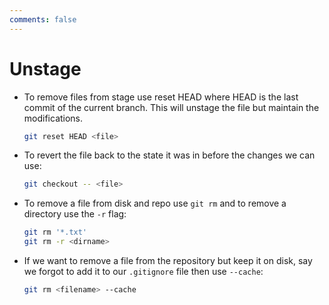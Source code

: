 ```yaml
---
comments: false
---
```


# Unstage

- To remove files from stage use reset HEAD where HEAD is the last commit of the current branch. This will unstage the file but maintain the modifications.

  ```bash
  git reset HEAD <file>
  ```

- To revert the file back to the state it was in before the changes we can use:

  ```bash
  git checkout -- <file>
  ```

- To remove a file from disk and repo use `git rm` and to remove a directory use the `-r` flag:

  ```sh
  git rm '*.txt'
  git rm -r <dirname>
  ```

- If we want to remove a file from the repository but keep it on disk, say we forgot to add it to our `.gitignore` file then use `--cache`:

  ```sh
  git rm <filename> --cache
  ```
